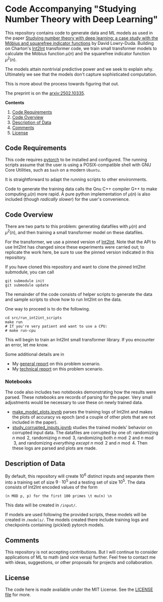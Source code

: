 
# Code Accompanying "Studying Number Theory with Deep Learning" #

This repository contains code to generate data and ML models as used in the
paper [Studying number theory with deep learning: a case study with the Möbius
and squarefree indicator functions](https://arxiv.org/abs/2502.10335) by David
Lowry-Duda. Building on Charton's [Int2Int](https://github.com/f-charton/Int2Int/tree/main)
transformer code, we train small transformer models to calculate the Möbius
function $\mu(n)$ and the squarefree indicator function $\mu^2(n)$.

The models attain nontrivial predictive power and we seek to explain why.
Ultimately we see that the models don't capture sophisticated computation.

This is more about the process towards figuring that out.

The preprint is on the
[arxiv:2502.10335](https://arxiv.org/abs/2502.10335).


**Contents**

1. [Code Requirements](#code-requirements)
1. [Code Overview](#code-overview)
1. [Description of Data](#description-of-data)
1. [Comments](#comments)
1. [License](#license)

## Code Requirements ##

This code requires [pytorch](https://pytorch.org/) to be installed and
configured. The running scripts assume that the user is using a
POSIX-compatible shell with GNU Core Utilities, such as `bash` on a modern
`Ubuntu`.

It is straightforward to adapt the running scripts to other environments.

Code to generate the training data calls the Gnu C++ compiler G++ to make
computing $\mu(n)$ more rapid. A pure python implementation of $\mu(n)$ is also
included (though *radically slower*) for the user's convenience.


## Code Overview ##

There are two parts to this problem: generating datafiles with $\mu(n)$ and
$\mu^2(n)$, and then training a small transformer model on these datafiles.

For the transformer, we use a pinned version of
[Int2Int](https://github.com/f-charton/Int2Int/tree/main).
Note that the API to use Int2Int has changed since these experiments were
carried out; to replicate the work here, be sure to use the pinned version
indicated in this repository.

If you have cloned this repository and want to clone the pinned Int2Int
submodule, you can call

    git submodule init
    git submodule update

The remainder of the code consists of helper scripts to generate the data and
sample scripts to show how to run Int2Int on the data.

One way to proceed is to do the following.

    cd src/run_int2int_scripts
    make run
    # If you're very patient and want to use a CPU:
    # make run-cpu

This will begin to train an Int2Int small transformer library. If you encounter
an error, let me know.

Some additional details are in

- My [general report](https://davidlowryduda.com/ml-mobius-general/) on this
  problem scenario.
- My [technical report](https://davidlowryduda.com/ml-mobius-technical/) on
  this problem scenario.


### Notebooks ###

The code also includes two notebooks demonstrating how the results were parsed.
These notebooks are records of parsing for the paper. Very small adjustments
would be necessary to use these on newly trained data.

- [make_model_plots.ipynb](./notebooks/make_model_plots.ipynb) parses the
  training logs of Int2Int and makes the plots of accuracy vs epoch (and a
  couple of other plots that are not included in the paper).
- [study_corrupted_inputs.ipynb](./notebooks/study_corrupted_inputs.ipynb)
  studies the trained models' behavior on corrupted input data. The datafiles
  are corrupted by one of: randomizing $n \bmod 2$, randomizing $n \bmod 3$,
  randomizing both $n \bmod 2$ and $n \bmod 3$, and randomizing *everything
  except* $n \bmod 2$ and $n \bmod 4$. Then these logs are parsed and plots are
  made.


## Description of Data ##

By default, this repository will create $10^6$ distinct inputs and separate
them into a training set of size $9 \cdot 10^5$ and a testing set of size
$10^5$.
The data consists of Int2Int encoded values of the form

    (n MOD p, p) for the first 100 primes \t mu(n) \n

This data will be created in `/input/`.

If models are used following the provided scripts, these models will be created
in `/models/`. The models created there include training logs and checkpoints
containing (pickled) pytorch models.


## Comments ##

This repository is not accepting contributions. But I will continue to
consider applications of ML to math (and vice versa) further. Feel free to
contact me with ideas, suggestions, or other proposals for projects and
collaboration.


## License ##

The code here is made available under the MIT License. See the [LICENSE
file](LICENSE) for more.

